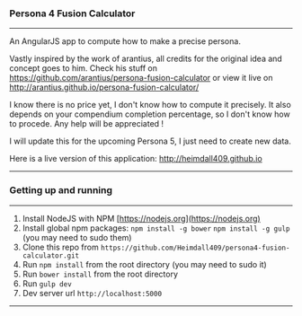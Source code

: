 ### Persona 4 Fusion Calculator

---

An AngularJS app to compute how to make a precise persona.

Vastly inspired by the work of arantius, all credits for the original idea and concept goes to him.
Check his stuff on https://github.com/arantius/persona-fusion-calculator
or view it live on http://arantius.github.io/persona-fusion-calculator/


I know there is no price yet, I don't know how to compute it precisely. It also depends on your compendium completion percentage, so I don't know how to procede. Any help will be appreciated !

I will update this for the upcoming Persona 5, I just need to create new data.

Here is a live version of this application:
    http://heimdall409.github.io

---

### Getting up and running

---

1. Install NodeJS with NPM [https://nodejs.org](https://nodejs.org)
2. Install global npm packages: `npm install -g bower` `npm install -g gulp` (you may need to sudo them)
3. Clone this repo from `https://github.com/Heimdall409/persona4-fusion-calculator.git`
2. Run `npm install` from the root directory (you may need to sudo it)
2. Run `bower install` from the root directory
3. Run `gulp dev`
4. Dev server url `http://localhost:5000`

---

